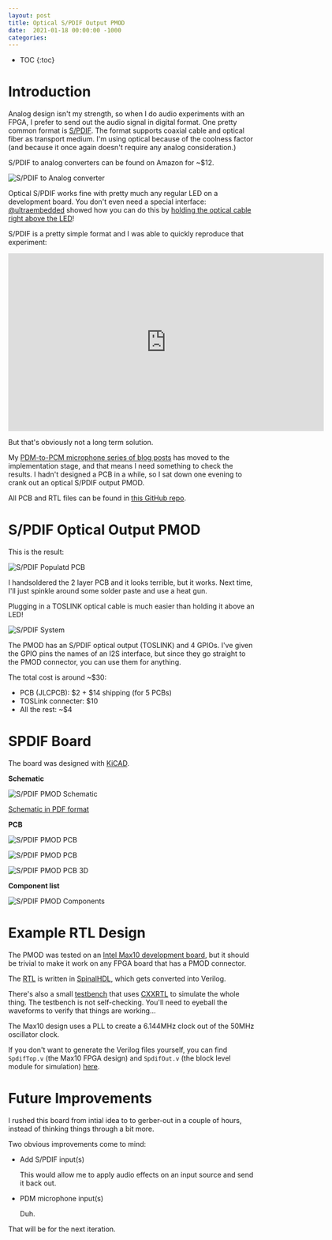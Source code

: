 ```yaml
---
layout: post
title: Optical S/PDIF Output PMOD
date:  2021-01-18 00:00:00 -1000
categories:
---
```


* TOC
{:toc}

# Introduction

Analog design isn't my strength, so when I do audio experiments with an FPGA, I prefer to
send out the audio signal in digital format. One pretty common format
is [S/PDIF](https://en.wikipedia.org/wiki/S/PDIF). The format supports coaxial cable and
optical fiber as transport medium. I'm using optical because of the coolness factor
(and because it once again doesn't require any analog consideration.)

S/PDIF to analog converters can be found on Amazon for ~$12. 

![S/PDIF to Analog converter](/assets/spdif_pmod/musou_spdif_converter.jpg)

Optical S/PDIF works fine with pretty much any regular LED on a development board. You don't even 
need a special interface: [@ultraembedded](https://twitter.com/ultraembedded) showed how you
can do this by [holding the optical cable right above the LED](https://twitter.com/ultraembedded/status/1297597288433549313)!

S/PDIF is a pretty simple format and I was able to quickly reproduce that
experiment:

<iframe src="https://player.vimeo.com/video/501886212" width="640" height="360" frameborder="0" allow="autoplay; fullscreen; picture-in-picture" allowfullscreen></iframe>

But that's obviously not a long term solution.

My [PDM-to-PCM microphone series of blog posts](/2020/12/20/Design-of-a-Multi-Stage-PDM-to-PCM-Decimation-Pipeline.html) 
has moved to the implementation stage, and that means I need something to check the results. I hadn't designed 
a PCB in a while, so I sat down one evening to crank out an optical S/PDIF output PMOD.

All PCB and RTL files can be found in [this GitHub repo](https://github.com/tomverbeure/spdif_pmod).

# S/PDIF Optical Output PMOD

This is the result:

![S/PDIF Populatd PCB](/assets/spdif_pmod/spdif_populated_pcb.jpg)

I handsoldered the 2 layer PCB and it looks terrible, but it works. Next time, I'll just spinkle around some solder
paste and use a heat gun.

Plugging in a TOSLINK optical cable is much easier than holding it above an LED!

![S/PDIF System](/assets/spdif_pmod/spdif_system.jpg)

The PMOD has an S/PDIF optical output (TOSLINK) and 4 GPIOs. I've given the GPIO pins the
names of an I2S interface, but since they go straight to the PMOD connector, you can use
them for anything.

The total cost is around ~$30:

* PCB (JLCPCB): $2 + $14 shipping (for 5 PCBs)
* TOSLink connecter: $10
* All the rest: ~$4

# SPDIF Board

The board was designed with [KiCAD](https://kicad.org/).

**Schematic**

![S/PDIF PMOD Schematic](/assets/spdif_pmod/spdif_pmod_schematic.png)

[Schematic in PDF format](https://github.com/tomverbeure/spdif_pmod/tree/main/pcb/pmod_spdif/pmod_spdif.pdf)

**PCB**

![S/PDIF PMOD PCB](/assets/spdif_pmod/spdif_pmod_pcb_front.png)

![S/PDIF PMOD PCB](/assets/spdif_pmod/spdif_pmod_pcb_back.png)

![S/PDIF PMOD PCB 3D](/assets/spdif_pmod/spdif_pmod_3d.png)


**Component list**

![S/PDIF PMOD Components](/assets/spdif_pmod/spdif_pmod_component_list.png)

# Example RTL Design

The PMOD was tested on an [Intel Max10 development board](https://www.intel.com/content/www/us/en/programmable/products/boards_and_kits/dev-kits/altera/max-10-fpga-development-kit.html), 
but it should be trivial to make it work on any FPGA board that has a PMOD connector.

The [RTL](blob/main/fpga/spinal/src/main/scala/spdif/SpdifOut.scala) is written in 
[SpinalHDL](https://spinalhdl.github.io/SpinalDoc-RTD/), which gets converted into Verilog.

There's also a small [testbench](tree/main/fpga/tb/spdif) that uses 
[CXXRTL](https://tomverbeure.github.io/2020/08/08/CXXRTL-the-New-Yosys-Simulation-Backend.html) 
to simulate the whole thing. The testbench is not self-checking. You'll need to eyeball the waveforms to verify
that things are working...

The Max10 design uses a PLL to create a 6.144MHz clock out of the 50MHz oscillator clock.

If you don't want to generate the Verilog files yourself, you can find `SpdifTop.v` (the Max10 FPGA
design) and `SpdifOut.v` (the block level module for simulation) [here](https://github.com/tomverbeure/spdif_pmod/blob/main/fpga/spinal/).

# Future Improvements

I rushed this board from intial idea to to gerber-out in a couple of hours, instead of thinking
things through a bit more. 

Two obvious improvements come to mind:

* Add S/PDIF input(s)

    This would allow me to apply audio effects on an input source and send it back out.

* PDM microphone input(s)

    Duh.

That will be for the next iteration.

